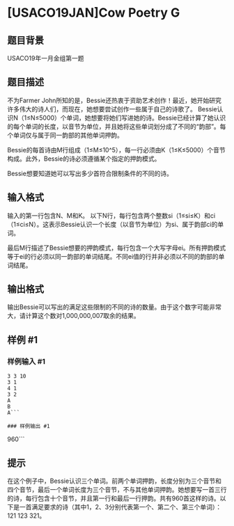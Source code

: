 # [USACO19JAN]Cow Poetry G

## 题目背景

USACO19年一月金组第一题

## 题目描述

不为Farmer John所知的是，Bessie还热衷于资助艺术创作！最近，她开始研究许多伟大的诗人们，而现在，她想要尝试创作一些属于自己的诗歌了。
Bessie认识N（1≤N≤5000）个单词，她想要将她们写进她的诗。Bessie已经计算了她认识的每个单词的长度，以音节为单位，并且她将这些单词划分成了不同的“韵部”。每个单词仅与属于同一韵部的其他单词押韵。

Bessie的每首诗由M行组成（1≤M≤10^5），每一行必须由K（1≤K≤5000）个音节构成。此外，Bessie的诗必须遵循某个指定的押韵模式。

Bessie想要知道她可以写出多少首符合限制条件的不同的诗。

## 输入格式

输入的第一行包含N、M和K。
以下N行，每行包含两个整数si（1≤si≤K）和ci（1≤ci≤N）。这表示Bessie认识一个长度（以音节为单位）为si、属于韵部ci的单词。

最后M行描述了Bessie想要的押韵模式，每行包含一个大写字母ei。所有押韵模式等于ei的行必须以同一韵部的单词结尾。不同ei值的行并非必须以不同的韵部的单词结尾。

## 输出格式

输出Bessie可以写出的满足这些限制的不同的诗的数量。由于这个数字可能非常大，请计算这个数对1,000,000,007取余的结果。

## 样例 #1

### 样例输入 #1
```
3 3 10
3 1
4 1
3 2
A
B
A```

### 样例输出 #1

```
960```

## 提示

在这个例子中，Bessie认识三个单词。前两个单词押韵，长度分别为三个音节和四个音节，最后一个单词长度为三个音节，不与其他单词押韵。她想要写一首三行的诗，每行包含十个音节，并且第一行和最后一行押韵。共有960首这样的诗。以下是一首满足要求的诗（其中1，2、3分别代表第一个、第二个、第三个单词）：121 123 321。
